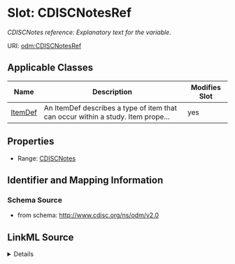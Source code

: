 # Slot: CDISCNotesRef


_CDISCNotes reference: Explanatory text for the variable._



URI: [odm:CDISCNotesRef](http://www.cdisc.org/ns/odm/v2.0/CDISCNotesRef)



<!-- no inheritance hierarchy -->




## Applicable Classes

| Name | Description | Modifies Slot |
| --- | --- | --- |
[ItemDef](ItemDef.md) | An ItemDef describes a type of item that can occur within a study. Item prope... |  yes  |







## Properties

* Range: [CDISCNotes](CDISCNotes.md)





## Identifier and Mapping Information







### Schema Source


* from schema: http://www.cdisc.org/ns/odm/v2.0




## LinkML Source

<details>
```yaml
name: CDISCNotesRef
description: 'CDISCNotes reference: Explanatory text for the variable.'
from_schema: http://www.cdisc.org/ns/odm/v2.0
rank: 1000
identifier: false
alias: CDISCNotesRef
domain_of:
- ItemDef
range: CDISCNotes

```
</details>